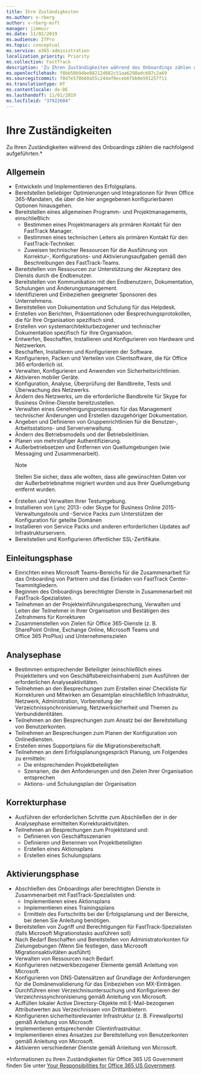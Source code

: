 ```yaml
---
title: Ihre Zuständigkeiten
ms.author: v-rberg
author: v-rberg-msft
manager: jimmuir
ms.date: 11/02/2019
ms.audience: ITPro
ms.topic: conceptual
ms.service: o365-administration
localization_priority: Priority
ms.collection: FastTrack
description: 'Zu Ihren Zuständigkeiten während des Onboardings zählen die folgenden:'
ms.openlocfilehash: f8bb50b94be08212d682c51aa6290adc687c2a69
ms.sourcegitcommit: f8d7e570b60a55c244af0eceb6fbb0e591257f11
ms.translationtype: HT
ms.contentlocale: de-DE
ms.lasthandoff: 11/01/2019
ms.locfileid: "37922604"
---
```

# <a name="your-responsibilities"></a>Ihre Zuständigkeiten

Zu Ihren Zuständigkeiten während des Onboardings zählen die nachfolgend aufgeführten.\*
  
## <a name="general"></a>Allgemein

- Entwickeln und Implementieren des Erfolgsplans.
- Bereitstellen beliebiger Optimierungen und Integrationen für Ihren Office 365-Mandaten, die über die hier angegebenen konfigurierbaren Optionen hinausgehen.  
- Bereitstellen eines allgemeinen Programm- und Projektmanagements, einschließlich: 
  - Bestimmen eines Projektmanagers als primären Kontakt für den FastTrack Manager.
  - Bestimmen eines technischen Leiters als primären Kontakt für den FastTrack-Techniker.
  - Zuweisen technischer Ressourcen für die Ausführung von Korrektur-, Konfigurations- und Aktivierungsaufgaben gemäß den Beschreibungen des FastTrack-Teams. 
- Bereitstellen von Ressourcen zur Unterstützung der Akzeptanz des Diensts durch die Endbenutzer. 
- Bereitstellen von Kommunikation mit den Endbenutzern, Dokumentation, Schulungen und Änderungsmanagement.
- Identifizieren und Einbeziehen geeigneter Sponsoren des Unternehmens.  
- Bereitstellen von Dokumentation und Schulung für das Helpdesk.  
- Erstellen von Berichten, Präsentationen oder Besprechungsprotokollen, die für Ihre Organisation spezifisch sind. 
- Erstellen von systemarchitekturbezogener und technischer Dokumentation spezifisch für Ihre Organisation.   
- Entwerfen, Beschaffen, Installieren und Konfigurieren von Hardware und Netzwerken.   
- Beschaffen, Installieren und Konfigurieren der Software.  
- Konfigurieren, Packen und Verteilen von Clientsoftware, die für Office 365 erforderlich ist.  
- Verwalten, Konfigurieren und Anwenden von Sicherheitsrichtlinien.
- Aktivieren mobiler Geräte.
- Konfiguration, Analyse, Überprüfung der Bandbreite, Tests und Überwachung des Netzwerks. 
- Ändern des Netzwerks, um die erforderliche Bandbreite für Skype for Business Online-Dienste bereitzustellen. 
- Verwalten eines Genehmigungsprozesses für das Management technischer Änderungen und Erstellen dazugehöriger Dokumentation.  
- Angeben und Definieren von Gruppenrichtlinien für die Benutzer-, Arbeitsstations- und Serververwaltung. 
- Ändern des Betriebsmodells und der Betriebsleitlinien. 
- Planen von mehrstufiger Authentifizierung.  
- Außerbetriebsetzen und Entfernen von Quellumgebungen (wie Messaging und Zusammenarbeit). 
    > [!NOTE]
    > Stellen Sie sicher, dass alle wollten, dass alle gewünschten Daten vor der Außerbetriebnahme migriert wurden und aus Ihrer Quellumgebung entfernt wurden. 
- Erstellen und Verwalten Ihrer Testumgebung.  
- Installieren von Lync 2013- oder Skype for Business Online 2015-Verwaltungstools und -Service Packs zum Unterstützen der Konfiguration für geteilte Domänen
- Installieren von Service Packs und anderen erforderlichen Updates auf Infrastrukturservern. 
- Bereitstellen und Konfigurieren öffentlicher SSL-Zertifikate. 
    
## <a name="initiate-phase"></a>Einleitungsphase

- Einrichten eines Microsoft Teams-Bereichs für die Zusammenarbeit für das Onboarding von Partnern und das Einladen von FastTrack Center-Teammitgliedern.   
- Beginnen des Onboardings berechtigter Dienste in Zusammenarbeit mit FastTrack-Spezialisten.    
- Teilnehmen an der Projekteinführungsbesprechung, Verwalten und Leiten der Teilnehmer in Ihrer Organisation und Bestätigen des Zeitrahmens für Korrekturen   
- Zusammenstellen von Zielen für Office 365-Dienste (z. B. SharePoint Online, Exchange Online, Microsoft Teams und Office 365 ProPlus) und Unternehmenszielen
    
## <a name="assess-phase"></a>Analysephase

- Bestimmen entsprechender Beteiligter (einschließlich eines Projektleiters und von Geschäftsbereichsinhabern) zum Ausführen der erforderlichen Analyseaktivitäten.    
- Teilnehmen an den Besprechungen zum Erstellen einer Checkliste für Korrekturen und Mitwirken am Gesamtplan einschließlich Infrastruktur, Netzwerk, Administration, Vorbereitung der Verzeichnissynchronisierung, Netzwerksicherheit und Themen zu Verbundidentitäten.   
- Teilnehmen an den Besprechungen zum Ansatz bei der Bereitstellung von Benutzerkonten.  
- Teilnehmen an Besprechungen zum Planen der Konfiguration von Onlinediensten.    
- Erstellen eines Supportplans für die Migrationsbereitschaft. 
- Teilnehmen an dem Erfolgsplanungsgespräch Planung, um Folgendes zu ermitteln:   
  - Die entsprechenden Projektbeteiligten  
  - Szenarien, die den Anforderungen und den Zielen Ihrer Organisation entsprechen
  - Aktions- und Schulungsplan der Organisation
    
## <a name="remediate-phase"></a>Korrekturphase

- Ausführen der erforderlichen Schritte zum Abschließen der in der Analysephase ermittelten Korrekturaktivitäten. 
- Teilnehmen an Besprechungen zum Projektstand und: 
  - Definieren von Geschäftsszenarien   
  - Definieren und Benennen von Projektbeteiligten
  - Erstellen eines Aktionsplans 
  - Erstellen eines Schulungsplans
    
## <a name="enable-phase"></a>Aktivierungsphase

- Abschließen des Onboardings aller berechtigten Dienste in Zusammenarbeit mit FastTrack-Spezialisten und:  
  - Implementieren eines Aktionsplans  
  - Implementieren eines Trainingsplans 
  - Ermitteln des Fortschritts bei der Erfolgsplanung und der Bereiche, bei denen Sie Anleitung benötigen.
- Bereitstellen von Zugriff und Berechtigungen für FastTrack-Spezialisten (falls Microsoft Migrationstasks ausführen soll)  
- Nach Bedarf Beschaffen und Bereitstellen von Administratorkonten für Zielumgebungen (Wenn Sie festlegen, dass Microsoft Migrationsaktivitäten ausführt)   
- Verwalten von Ressourcen nach Bedarf.   
- Konfigurieren netzwerkbezogener Elemente gemäß Anleitung von Microsoft.  
- Konfigurieren von DNS-Datensätzen auf Grundlage der Anforderungen für die Domänenvalidierung für das Einbeziehen von MX-Einträgen.   
- Durchführen einer Verzeichnisuntersuchung und Konfigurieren der Verzeichnissynchronisierung gemäß Anleitung von Microsoft.
- Auffüllen lokaler Active Directory-Objekte mit E-Mail-bezogenen Attributwerten aus Verzeichnissen von Drittanbietern.   
- Konfigurieren sicherheitsrelevanter Infrastruktur (z. B. Firewallports) gemäß Anleitung von Microsoft
- Implementieren entsprechender Clientinfrastruktur.  
- Implementieren eines Ansatzes zur Bereitstellung von Benutzerkonten gemäß Anleitung von Microsoft.  
- Aktivieren verschiedener Dienste gemäß Anleitung von Microsoft.  
    
\*Informationen zu Ihren Zuständigkeiten für Office 365 US Government finden Sie unter [Your Responsibilities for Office 365 US Government](US-Gov-appendix-your-responsibilities.md).
  


